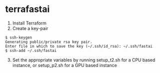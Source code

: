 # terrafastai

1. Install Terraform
2. Create a key-pair 
```
$ ssh-keygen
Generating public/private rsa key pair.
Enter file in which to save the key (~/.ssh/id_rsa): ~/.ssh/fastai
$ ssh-add ~/.ssh/fastai
```
3. Set the appropriate variables by running setup_t2.sh for a CPU based instance, or setup_p2.sh for a GPU based
   instance
